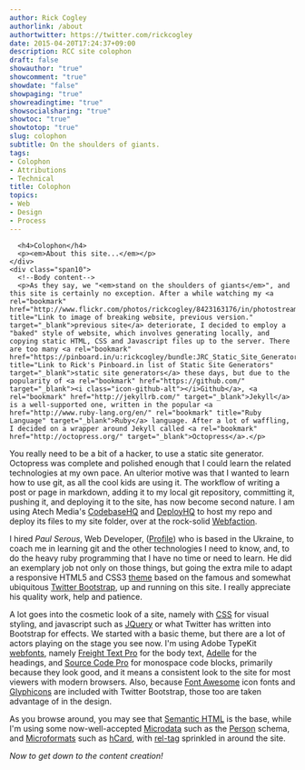 ```yaml
---
author: Rick Cogley
authorlink: /about
authortwitter: https://twitter.com/rickcogley
date: 2015-04-20T17:24:37+09:00
description: RCC site colophon
draft: false
showauthor: "true"
showcomment: "true"
showdate: "false"
showpaging: "true"
showreadingtime: "true"
showsocialsharing: "true"
showtoc: "true"
showtotop: "true"
slug: colophon
subtitle: On the shoulders of giants.
tags:
- Colophon
- Attributions
- Technical
title: Colophon
topics:
- Web
- Design
- Process
---
```



      <h4>Colophon</h4>
      <p><em>About this site...</em></p>
    </div>
    <div class="span10">
      <!--Body content-->
      <p>As they say, we "<em>stand on the shoulders of giants</em>", and this site is certainly no exception. After a while watching my <a rel="bookmark" href="http://www.flickr.com/photos/rickcogley/8423163176/in/photostream" title="Link to image of breaking website, previous version." target="_blank">previous site</a> deteriorate, I decided to employ a "baked" style of website, which involves generating locally, and copying static HTML, CSS and Javascript files up to the server. There are too many <a rel="bookmark" href="https://pinboard.in/u:rickcogley/bundle:JRC_Static_Site_Generators/" title="Link to Rick's Pinboard.in list of Static Site Generators" target="_blank">static site generators</a> these days, but due to the popularity of <a rel="bookmark" href="https://github.com/" target="_blank"><i class="icon-github-alt"></i>Github</a>, <a rel="bookmark" href="http://jekyllrb.com/" target="_blank">Jekyll</a> is a well-supported one, written in the popular <a href="http://www.ruby-lang.org/en/" rel="bookmark" title="Ruby Language" target="_blank">Ruby</a> language. After a lot of waffling, I decided on a wrapper around Jekyll called <a rel="bookmark" href="http://octopress.org/" target="_blank">Octopress</a>.</p>
<p>You really need to be a bit of a hacker, to use a static site generator. Octopress was complete and polished enough that I could learn the related technologies at my own pace. An ulterior motive was that I wanted to learn how to use git, as all the cool kids are using it. The workflow of writing a post or page in markdown, adding it to my local git repository, committing it, pushing it, and deploying it to the site, has now become second nature. I am using Atech Media's <a rel="bookmark" href="http://www.codebasehq.com/" title="Atech Media CodebaseHQ git and subversion hosting." target="_blank">CodebaseHQ</a> and <a rel="bookmark" href="http://www.deployhq.com/" title="Atech Media DeployHQ to auto-copy a git repo to a server." target="_blank">DeployHQ</a> to host my repo and deploy its files to my site folder, over at the rock-solid <a rel="bookmark" href="http://www.webfaction.com?affiliate=rcogley" title="Webfaction hosting link." target="_blank">Webfaction</a>.</p>
<p>I hired <span id="itemscope" itemscope itemtype="http://schema.org/Person"><span itemprop="name"><em>Paul Serous</em></span>, <span itemprop="jobTitle">Web Developer</span>, (<a itemprop="url" href="http://about.me/paul_ser" title="Paul Ser profile page" target="_blank">Profile</a>)</span></span> who is based in the Ukraine, to coach me in learning git and the other technologies I need to know, and, to do the heavy ruby programming that I have no time or need to learn. He did an exemplary job not only on those things, but going the extra mile to adapt a responsive HTML5 and CSS3 <a rel="bookmark" href="http://themeforest.net/item/justi-responsive-html5css3-template/2733629" title="Justi HTML5 and CSS3 theme based on Twitter Bootstrap" target="_blank">theme</a> based on the famous and somewhat ubiquitous <a rel="bookmark" href="http://twitter.github.com/bootstrap/" title="Twitter Bootstrap - responsive HTML5 and CSS3 framework." target="_blank">Twitter Bootstrap</a>, up and running on this site. I really appreciate his quality work, help and patience.</p>
<p>A lot goes into the cosmetic look of a site, namely with <a rel="bookmark" title="Permanent bookmark for Cascading Style Sheets" href="http://www.w3.org/Style/CSS/">CSS</a> for visual styling, and javascript such as <a href="http://jquery.com/" rel="bookmark" title="JQuery site." target="_blank">JQuery</a> or what Twitter has written into Bootstrap for effects. We started with a basic theme, but there are a lot of actors playing on the stage you see now. I'm using Adobe TypeKit <a href="https://typekit.com/colophons/opc8mtb" rel="bookmark" title="Webfonts from Adobe used in this site." target="_blank">webfonts</a>, namely <a href="https://typekit.com/fonts/freight-text-pro" rel="bookmark" title="Freight Text Pro web font details page." target="_blank">Freight Text Pro</a> for the body text, <a href="https://typekit.com/fonts/adelle-web" rel="bookmark" title="Adelle web font details page." target="_blank">Adelle</a> for the headings, and <a href="https://typekit.com/fonts/source-code-pro" rel="bookmark" title="Source Code Pro web font details page." target="_blank">Source Code Pro</a> for monospace code blocks, primarily because they look good, and it means a consistent look to the site for most viewers with modern browsers. Also, because <a href="http://fortawesome.github.com/Font-Awesome/" rel="bookmark" title="Font Awesome icon fonts" target="_blank">Font Awesome</a> icon fonts and <a href="http://glyphicons.com/" rel="bookmark" title="Glyphicon icons" target="_blank">Glyphicons</a> are included with Twitter Bootstrap, those too are taken advantage of in the design.</p>
<p>As you browse around, you may see that <a rel="bookmark" title="Semantic H.T.M.L. Wikipedia article link" href="http://en.wikipedia.org/wiki/Semantic_HTML">Semantic HTML</a> is the base, while I'm using some now-well-accepted <a href="http://schema.org/" rel="bookmark" title="Canonical site for Microdata, Schema.org." target="_blank">Microdata</a> such as the <a href="http://schema.org/Person" rel="bookmark" title="Microdata Person schema." target="_blank">Person</a> schema, and <a href="http://microformats.org">Microformats</a> such as <a href="http://www.microformats.org/wiki/hcard" rel="bookmark" title="Permanent bookmark for hcard Microformat">hCard</a>, with <a href="http://www.microformats.org/wiki/rel-tag" rel="bookmark" title="Rel-tag Microformat">rel-tag</a> sprinkled in around the site.</p>
<p><em>Now to get down to the content creation!</em></p>
    </div>
  </div>
</div>




